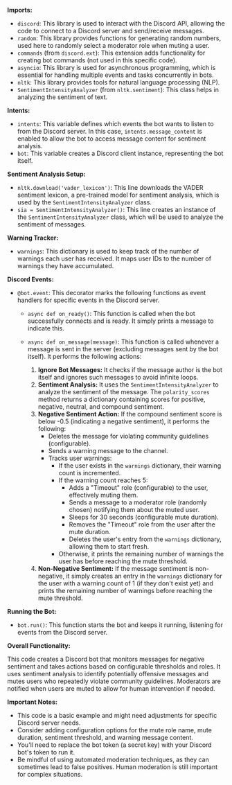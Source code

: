 
**Imports:**

- `discord`: This library is used to interact with the Discord API, allowing the code to connect to a Discord server and send/receive messages.
- `random`: This library provides functions for generating random numbers, used here to randomly select a moderator role when muting a user.
- `commands` (from `discord.ext`): This extension adds functionality for creating bot commands (not used in this specific code).
- `asyncio`: This library is used for asynchronous programming, which is essential for handling multiple events and tasks concurrently in bots.
- `nltk`: This library provides tools for natural language processing (NLP).
- `SentimentIntensityAnalyzer` (from `nltk.sentiment`): This class helps in analyzing the sentiment of text.

**Intents:**

- `intents`: This variable defines which events the bot wants to listen to from the Discord server. In this case, `intents.message_content` is enabled to allow the bot to access message content for sentiment analysis.
- `bot`: This variable creates a Discord client instance, representing the bot itself.

**Sentiment Analysis Setup:**

- `nltk.download('vader_lexicon')`: This line downloads the VADER sentiment lexicon, a pre-trained model for sentiment analysis, which is used by the `SentimentIntensityAnalyzer` class.
- `sia = SentimentIntensityAnalyzer()`: This line creates an instance of the `SentimentIntensityAnalyzer` class, which will be used to analyze the sentiment of messages.

**Warning Tracker:**

- `warnings`: This dictionary is used to keep track of the number of warnings each user has received. It maps user IDs to the number of warnings they have accumulated.

**Discord Events:**

- `@bot.event`: This decorator marks the following functions as event handlers for specific events in the Discord server.

  - `async def on_ready()`: This function is called when the bot successfully connects and is ready. It simply prints a message to indicate this.

  - `async def on_message(message)`: This function is called whenever a message is sent in the server (excluding messages sent by the bot itself). It performs the following actions:

      1. **Ignore Bot Messages:** It checks if the message author is the bot itself and ignores such messages to avoid infinite loops.
      2. **Sentiment Analysis:** It uses the `SentimentIntensityAnalyzer` to analyze the sentiment of the message. The `polarity_scores` method returns a dictionary containing scores for positive, negative, neutral, and compound sentiment.
      3. **Negative Sentiment Action:** If the compound sentiment score is below -0.5 (indicating a negative sentiment), it performs the following:
          - Deletes the message for violating community guidelines (configurable).
          - Sends a warning message to the channel.
          - Tracks user warnings:
              - If the user exists in the `warnings` dictionary, their warning count is incremented.
              - If the warning count reaches 5:
                  - Adds a "Timeout" role (configurable) to the user, effectively muting them.
                  - Sends a message to a moderator role (randomly chosen) notifying them about the muted user.
                  - Sleeps for 30 seconds (configurable mute duration).
                  - Removes the "Timeout" role from the user after the mute duration.
                  - Deletes the user's entry from the `warnings` dictionary, allowing them to start fresh.
              - Otherwise, it prints the remaining number of warnings the user has before reaching the mute threshold.
      4. **Non-Negative Sentiment:** If the message sentiment is non-negative, it simply creates an entry in the `warnings` dictionary for the user with a warning count of 1 (if they don't exist yet) and prints the remaining number of warnings before reaching the mute threshold.

**Running the Bot:**

- `bot.run()`: This function starts the bot and keeps it running, listening for events from the Discord server.

**Overall Functionality:**

This code creates a Discord bot that monitors messages for negative sentiment and takes actions based on configurable thresholds and roles. It uses sentiment analysis to identify potentially offensive messages and mutes users who repeatedly violate community guidelines. Moderators are notified when users are muted to allow for human intervention if needed.

**Important Notes:**

- This code is a basic example and might need adjustments for specific Discord server needs.
- Consider adding configuration options for the mute role name, mute duration, sentiment threshold, and warning message content.
- You'll need to replace the bot token (a secret key) with your Discord bot's token to run it.
- Be mindful of using automated moderation techniques, as they can sometimes lead to false positives. Human moderation is still important for complex situations.
